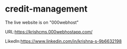 # credit-management
The live website is on "000webhost"

URL:https://krishcms.000webhostapp.com/

Likedln:https://www.linkedin.com/in/krishna-s-9b6632198
